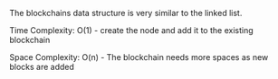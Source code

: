 The blockchains data structure is very similar to the linked list.

Time Complexity:
O(1) - create the node and add it to the existing blockchain

Space Complexity:
O(n) - The blockchain needs more spaces as new blocks are added